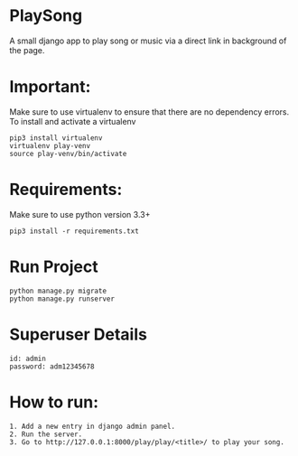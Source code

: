 # PlaySong
A small django app to play song or music via a direct link in background of the page.

# Important:
Make sure to use virtualenv to ensure that there are no dependency errors.
To install and activate a virtualenv
```
pip3 install virtualenv
virtualenv play-venv
source play-venv/bin/activate
```

# Requirements:
Make sure to use python version 3.3+
```
pip3 install -r requirements.txt
```

# Run Project
```
python manage.py migrate
python manage.py runserver
```

# Superuser Details
```
id: admin
password: adm12345678
```

# How to run:
```
1. Add a new entry in django admin panel.
2. Run the server.
3. Go to http://127.0.0.1:8000/play/play/<title>/ to play your song. 
```
